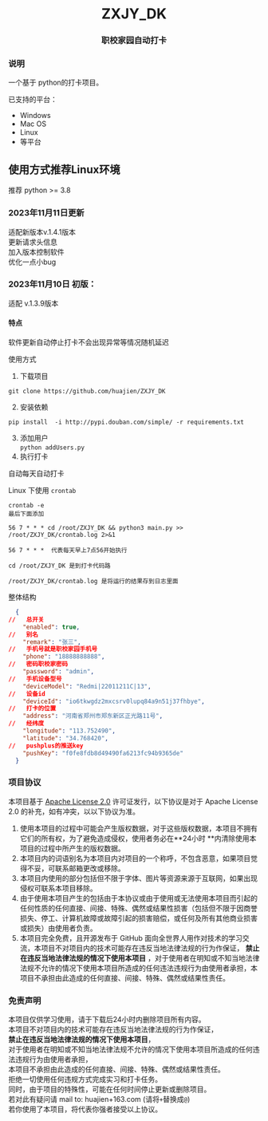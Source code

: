 <h1 align="center">ZXJY_DK</h3>

<h3 align="center">职校家园自动打卡</h3>

### 说明

一个基于 python的打卡项目。

已支持的平台：

- Windows
- Mac OS
- Linux
- 等平台

## 使用方式推荐Linux环境

推荐 python >= 3.8

### 2023年11月11日更新
适配新版本v.1.4.1版本<br>
更新请求头信息<br>
加入版本控制软件<br>
优化一点小bug<br>


### 2023年11月10日 初版：

适配
v.1.3.9版本


#### 特点

软件更新自动停止打卡不会出现异常等情况随机延迟

使用方式

1. 下载项目

```
git clone https://github.com/huajien/ZXJY_DK
```

2. 安装依赖 <br>

  ```
pip install  -i http://pypi.douban.com/simple/ -r requirements.txt
  ```
3. 添加用户 <br>
`python addUsers.py`
4. 执行打卡 <br>

自动每天自动打卡

Linux 下使用 `crontab`
```
crontab -e
最后下面添加

56 7 * * * cd /root/ZXJY_DK && python3 main.py >> /root/ZXJY_DK/crontab.log 2>&1

56 7 * * *  代表每天早上7点56开始执行

cd /root/ZXJY_DK 是到打卡代码路

/root/ZXJY_DK/crontab.log 是将运行的结果存到日志里面
```


  整体结构
```json
  {
//   总开关
    "enabled": true,
//   别名
    "remark": "张三",
//   手机号就是职校家园手机号
    "phone": "18888888888",
//   密码职校家密码
    "password": "admin",
//   手机设备型号
    "deviceModel": "Redmi|22011211C|13",
//   设备id
    "deviceId": "io6tkwgdz2mxcsrv0lupq84a9n51j37fhbye",
//   打卡的位置
    "address": "河南省郑州市郑东新区正光路11号",
//   经纬度
    "longitude": "113.752490",
    "latitude": "34.768420",
//   pushplus的推送key
    "pushKey": "f0fe8fdb8d49490fa6213fc94b9365de"
  }
```
### 项目协议

本项目基于 [Apache License 2.0](https://github.com/huajien/ZXJY_DK/blob/main/LICENSE) 许可证发行，以下协议是对于 Apache
License 2.0 的补充，如有冲突，以以下协议为准。

1. 使用本项目的过程中可能会产生版权数据，对于这些版权数据，本项目不拥有它们的所有权，为了避免造成侵权，使用者务必在**24小时
   **内清除使用本项目的过程中所产生的版权数据。
2. 本项目内的词语别名为本项目内对项目的一个称呼，不包含恶意，如果项目觉得不妥，可联系邮箱更改或移除。
3. 本项目内使用的部分包括但不限于字体、图片等资源来源于互联网，如果出现侵权可联系本项目移除。
4. 由于使用本项目产生的包括由于本协议或由于使用或无法使用本项目而引起的任何性质的任何直接、间接、特殊、偶然或结果性损害（包括但不限于因商誉损失、停工、计算机故障或故障引起的损害赔偿，或任何及所有其他商业损害或损失）由使用者负责。
5. 本项目完全免费，且开源发布于 GitHub 面向全世界人用作对技术的学习交流，本项目不对项目内的技术可能存在违反当地法律法规的行为作保证，
   **禁止在违反当地法律法规的情况下使用本项目**
   ，对于使用者在明知或不知当地法律法规不允许的情况下使用本项目所造成的任何违法违规行为由使用者承担，本项目不承担由此造成的任何直接、间接、特殊、偶然或结果性责任。

### 免责声明

本项目仅供学习使用，请于下载后24小时内删除项目所有内容。<br>
本项目不对项目内的技术可能存在违反当地法律法规的行为作保证，<br>
**禁止在违反当地法律法规的情况下使用本项目**，<br>
对于使用者在明知或不知当地法律法规不允许的情况下使用本项目所造成的任何违法违规行为由使用者承担，<br>
本项目不承担由此造成的任何直接、间接、特殊、偶然或结果性责任。<br>
拒绝一切使用任何违规方式完成实习和打卡任务。<br>
同时，由于项目的特殊性，可能在任何时间停止更新或删除项目。<br>
若对此有疑问请 mail to: huajien+163.com (请将`+`替换成`@`)<br>
若你使用了本项目，将代表你强者接受以上协议。